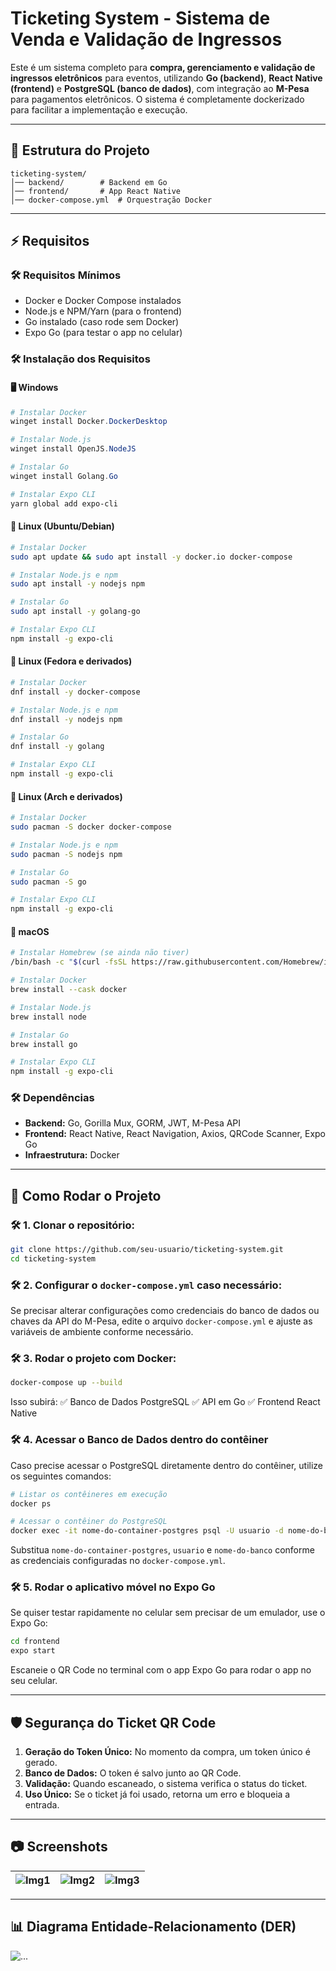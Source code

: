 # Ticketing System - Sistema de Venda e Validação de Ingressos

Este é um sistema completo para **compra, gerenciamento e validação de ingressos eletrônicos** para eventos, utilizando **Go (backend)**, **React Native (frontend)** e **PostgreSQL (banco de dados)**, com integração ao **M-Pesa** para pagamentos eletrônicos. O sistema é completamente dockerizado para facilitar a implementação e execução.

---

## 📂 Estrutura do Projeto

```
ticketing-system/
│── backend/        # Backend em Go
│── frontend/       # App React Native
│── docker-compose.yml  # Orquestração Docker
```

---

## ⚡ Requisitos

### 🛠️ Requisitos Mínimos

- Docker e Docker Compose instalados
- Node.js e NPM/Yarn (para o frontend)
- Go instalado (caso rode sem Docker)
- Expo Go (para testar o app no celular)

### 🛠️ Instalação dos Requisitos

#### 🖥️ Windows

```powershell
# Instalar Docker
winget install Docker.DockerDesktop

# Instalar Node.js
winget install OpenJS.NodeJS

# Instalar Go
winget install Golang.Go

# Instalar Expo CLI
yarn global add expo-cli
```

#### 🐧 Linux (Ubuntu/Debian)

```bash
# Instalar Docker
sudo apt update && sudo apt install -y docker.io docker-compose

# Instalar Node.js e npm
sudo apt install -y nodejs npm

# Instalar Go
sudo apt install -y golang-go

# Instalar Expo CLI
npm install -g expo-cli
```

#### 🐧 Linux (Fedora e derivados)

```bash
# Instalar Docker
dnf install -y docker-compose

# Instalar Node.js e npm
dnf install -y nodejs npm

# Instalar Go
dnf install -y golang

# Instalar Expo CLI
npm install -g expo-cli
```

#### 🐧 Linux (Arch e derivados)

```bash
# Instalar Docker
sudo pacman -S docker docker-compose

# Instalar Node.js e npm
sudo pacman -S nodejs npm

# Instalar Go
sudo pacman -S go

# Instalar Expo CLI
npm install -g expo-cli
```

#### 🍏 macOS

```bash
# Instalar Homebrew (se ainda não tiver)
/bin/bash -c "$(curl -fsSL https://raw.githubusercontent.com/Homebrew/install/HEAD/install.sh)"

# Instalar Docker
brew install --cask docker

# Instalar Node.js
brew install node

# Instalar Go
brew install go

# Instalar Expo CLI
npm install -g expo-cli
```

### 🛠️ Dependências

- **Backend:** Go, Gorilla Mux, GORM, JWT, M-Pesa API
- **Frontend:** React Native, React Navigation, Axios, QRCode Scanner, Expo Go
- **Infraestrutura:** Docker

---

## 🔄 Como Rodar o Projeto

### 🛠️ 1. Clonar o repositório:

```bash
git clone https://github.com/seu-usuario/ticketing-system.git
cd ticketing-system
```

### 🛠️ 2. Configurar o `docker-compose.yml` caso necessário:

Se precisar alterar configurações como credenciais do banco de dados ou chaves da API do M-Pesa, edite o arquivo `docker-compose.yml` e ajuste as variáveis de ambiente conforme necessário.

### 🛠️ 3. Rodar o projeto com Docker:

```bash
docker-compose up --build
```

Isso subirá:
✅ Banco de Dados PostgreSQL
✅ API em Go
✅ Frontend React Native

### 🛠️ 4. Acessar o Banco de Dados dentro do contêiner

Caso precise acessar o PostgreSQL diretamente dentro do contêiner, utilize os seguintes comandos:

```bash
# Listar os contêineres em execução
docker ps

# Acessar o contêiner do PostgreSQL
docker exec -it nome-do-container-postgres psql -U usuario -d nome-do-banco
```

Substitua `nome-do-container-postgres`, `usuario` e `nome-do-banco` conforme as credenciais configuradas no `docker-compose.yml`.

### 🛠️ 5. Rodar o aplicativo móvel no Expo Go

Se quiser testar rapidamente no celular sem precisar de um emulador, use o Expo Go:

```bash
cd frontend
expo start
```

Escaneie o QR Code no terminal com o app Expo Go para rodar o app no seu celular.

---

## 🛡️ Segurança do Ticket QR Code

1. **Geração do Token Único:** No momento da compra, um token único é gerado.
2. **Banco de Dados:** O token é salvo junto ao QR Code.
3. **Validação:** Quando escaneado, o sistema verifica o status do ticket.
4. **Uso Único:** Se o ticket já foi usado, retorna um erro e bloqueia a entrada.

---

## 📷 Screenshots

| ![Img1](Diagrama/Screenshots/1.jpeg) | ![Img2](Diagrama/Screenshots/2.jpeg) | ![Img3](Diagrama/Screenshots/3.jpeg) |
|--------------------------------------|--------------------------------------|--------------------------------------|



---

## 📊 Diagrama Entidade-Relacionamento (DER)

![...](Diagrama/DER.jpeg)

